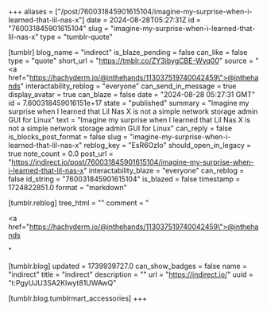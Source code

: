 +++
aliases = ["/post/760031845901615104/imagine-my-surprise-when-i-learned-that-lil-nas-x"]
date = 2024-08-28T05:27:31Z
id = "760031845901615104"
slug = "imagine-my-surprise-when-i-learned-that-lil-nas-x"
type = "tumblr-quote"

[tumblr]
blog_name = "indirect"
is_blaze_pending = false
can_like = false
type = "quote"
short_url = "https://tmblr.co/ZY3jbygCBE-Wyq00"
source = "<a href=\"https://hachyderm.io/@inthehands/113037519740042459\">@inthehands</a>"
interactability_reblog = "everyone"
can_send_in_message = true
display_avatar = true
can_blaze = false
date = "2024-08-28 05:27:31 GMT"
id = 7.600318459016151e+17
state = "published"
summary = "Imagine my surprise when I learned that Lil Nas X is not a simple network storage admin GUI for Linux"
text = "Imagine my surprise when I learned that Lil Nas X is not a simple network storage admin GUI for Linux"
can_reply = false
is_blocks_post_format = false
slug = "imagine-my-surprise-when-i-learned-that-lil-nas-x"
reblog_key = "EsR6OzIo"
should_open_in_legacy = true
note_count = 0.0
post_url = "https://indirect.io/post/760031845901615104/imagine-my-surprise-when-i-learned-that-lil-nas-x"
interactability_blaze = "everyone"
can_reblog = false
id_string = "760031845901615104"
is_blazed = false
timestamp = 1724822851.0
format = "markdown"

[tumblr.reblog]
tree_html = ""
comment = "<p><a href=\"https://hachyderm.io/@inthehands/113037519740042459\">@inthehands</a></p>"

[tumblr.blog]
updated = 1739939727.0
can_show_badges = false
name = "indirect"
title = "indirect"
description = ""
url = "https://indirect.io/"
uuid = "t:PgyUJU3SA2Klwyt81UWAwQ"

[tumblr.blog.tumblrmart_accessories]
+++
